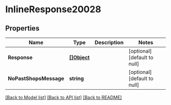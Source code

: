 # InlineResponse20028

## Properties
Name | Type | Description | Notes
------------ | ------------- | ------------- | -------------
**Response** | [**[]Object**](.md) |  | [optional] [default to null]
**NoPastShopsMessage** | **string** |  | [optional] [default to null]

[[Back to Model list]](../README.md#documentation-for-models) [[Back to API list]](../README.md#documentation-for-api-endpoints) [[Back to README]](../README.md)

